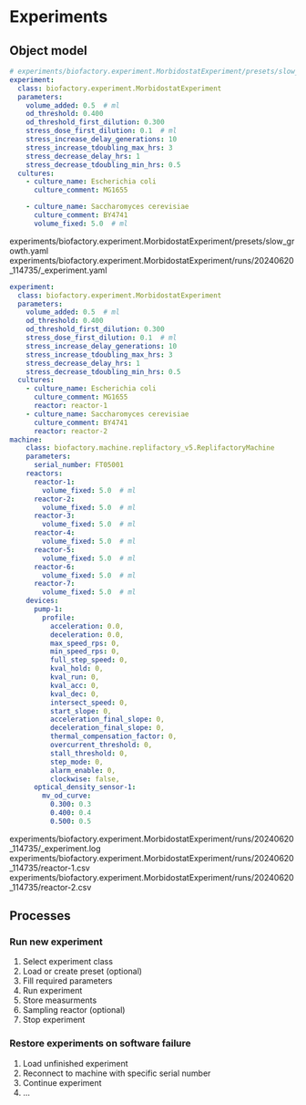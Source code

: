 # Experiments

## Object model

```yml
# experiments/biofactory.experiment.MorbidostatExperiment/presets/slow_growth.yaml
experiment:
  class: biofactory.experiment.MorbidostatExperiment
  parameters:
    volume_added: 0.5  # ml
    od_threshold: 0.400
    od_threshold_first_dilution: 0.300
    stress_dose_first_dilution: 0.1  # ml
    stress_increase_delay_generations: 10
    stress_increase_tdoubling_max_hrs: 3
    stress_decrease_delay_hrs: 1
    stress_decrease_tdoubling_min_hrs: 0.5
  cultures:
    - culture_name: Escherichia coli
      culture_comment: MG1655

    - culture_name: Saccharomyces cerevisiae
      culture_comment: BY4741
      volume_fixed: 5.0  # ml
```

experiments/biofactory.experiment.MorbidostatExperiment/presets/slow_growth.yaml
experiments/biofactory.experiment.MorbidostatExperiment/runs/20240620_114735/_experiment.yaml

```yaml
experiment:
  class: biofactory.experiment.MorbidostatExperiment
  parameters:
    volume_added: 0.5  # ml
    od_threshold: 0.400
    od_threshold_first_dilution: 0.300
    stress_dose_first_dilution: 0.1  # ml
    stress_increase_delay_generations: 10
    stress_increase_tdoubling_max_hrs: 3
    stress_decrease_delay_hrs: 1
    stress_decrease_tdoubling_min_hrs: 0.5
  cultures:
    - culture_name: Escherichia coli
      culture_comment: MG1655
      reactor: reactor-1
    - culture_name: Saccharomyces cerevisiae
      culture_comment: BY4741
      reactor: reactor-2
machine:
    class: biofactory.machine.replifactory_v5.ReplifactoryMachine
    parameters:
      serial_number: FT05001
    reactors:
      reactor-1:
        volume_fixed: 5.0  # ml
      reactor-2:
        volume_fixed: 5.0  # ml
      reactor-3:
        volume_fixed: 5.0  # ml
      reactor-4:
        volume_fixed: 5.0  # ml
      reactor-5:
        volume_fixed: 5.0  # ml
      reactor-6:
        volume_fixed: 5.0  # ml
      reactor-7:
        volume_fixed: 5.0  # ml
    devices:
      pump-1:
        profile:
          acceleration: 0.0,
          deceleration: 0.0,
          max_speed_rps: 0,
          min_speed_rps: 0,
          full_step_speed: 0,
          kval_hold: 0,
          kval_run: 0,
          kval_acc: 0,
          kval_dec: 0,
          intersect_speed: 0,
          start_slope: 0,
          acceleration_final_slope: 0,
          deceleration_final_slope: 0,
          thermal_compensation_factor: 0,
          overcurrent_threshold: 0,
          stall_threshold: 0,
          step_mode: 0,
          alarm_enable: 0,
          clockwise: false,
      optical_density_sensor-1:
        mv_od_curve:
          0.300: 0.3
          0.400: 0.4
          0.500: 0.5
```

experiments/biofactory.experiment.MorbidostatExperiment/runs/20240620_114735/_experiment.log
experiments/biofactory.experiment.MorbidostatExperiment/runs/20240620_114735/reactor-1.csv
experiments/biofactory.experiment.MorbidostatExperiment/runs/20240620_114735/reactor-2.csv

## Processes

### Run new experiment

1. Select experiment class
2. Load or create preset (optional)
3. Fill required parameters
4. Run experiment
5. Store measurments
6. Sampling reactor (optional)
7. Stop experiment

### Restore experiments on software failure

1. Load unfinished experiment
2. Reconnect to machine with specific serial number
3. Continue experiment
4. ...
